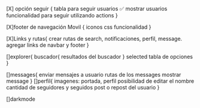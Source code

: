 [X] opción seguir {
  tabla para seguir usuarios ✅
  mostrar usuarios
  funcionalidad para seguir utilizando actions
}

[X]footer de navegación Movil {
  iconos
  css
  funcionalidad
}

[X]Links y rutas{
  crear rutas de search, notificaciones, perfil, message.
  agregar links de navbar y footer
}


[]explorer{
  buscador{
    resultados del buscador
  }
  selected
  tabla de opciones
}

[]messages{
  enviar mensajes a usuario
  rutas de los messages
  mostrar message
}
[]perfil{
  imagenes: portada, perfil
  posibilidad de editar el nombre
  cantidad de seguidores y seguidos
  post o repost del usuario
}

[]darkmode


